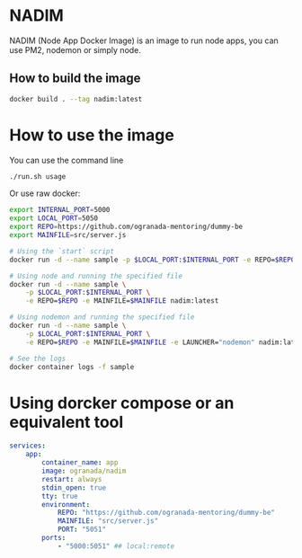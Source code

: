 # NADIM
NADIM (Node App Docker Image) is an image to run node apps, you can use PM2, nodemon or simply node.

## How to build the image
```bash
docker build . --tag nadim:latest
```

# How to use the image
You can use the command line
```bash
./run.sh usage
```

Or use raw docker:
```bash
export INTERNAL_PORT=5000
export LOCAL_PORT=5050
export REPO=https://github.com/ogranada-mentoring/dummy-be
export MAINFILE=src/server.js

# Using the `start` script
docker run -d --name sample -p $LOCAL_PORT:$INTERNAL_PORT -e REPO=$REPO nadim:latest

# Using node and running the specified file
docker run -d --name sample \
    -p $LOCAL_PORT:$INTERNAL_PORT \
    -e REPO=$REPO -e MAINFILE=$MAINFILE nadim:latest

# Using nodemon and running the specified file
docker run -d --name sample \
    -p $LOCAL_PORT:$INTERNAL_PORT \
    -e REPO=$REPO -e MAINFILE=$MAINFILE -e LAUNCHER="nodemon" nadim:latest

# See the logs
docker container logs -f sample
```

# Using dorcker compose or an equivalent tool
```yml
services:
    app:
        container_name: app
        image: ogranada/nadim
        restart: always
        stdin_open: true
        tty: true
        environment:
            REPO: "https://github.com/ogranada-mentoring/dummy-be"
            MAINFILE: "src/server.js"
            PORT: "5051"
        ports:
            - "5000:5051" ## local:remote

```
